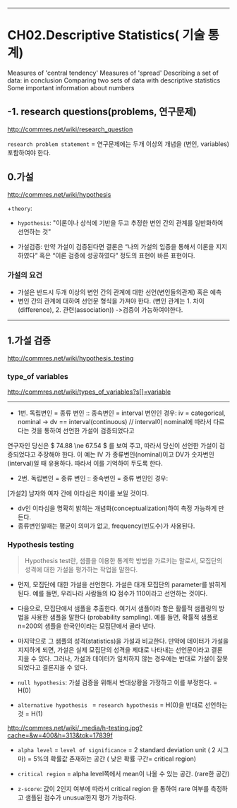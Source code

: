 ------------------------------
# CH02.Descriptive Statistics( 기술 통계)
Measures of 'central tendency'
Measures of 'spread'
Describing a set of data: in conclusion
Comparing two sets of data with descriptive statistics
Some important information about numbers

## -1. research questions(problems, 연구문제)
http://commres.net/wiki/research_question

`research problem statement` = 연구문제에는 두개 이상의 개념을 (변인, variables) 포함하여야 한다. 

## 0.가설
http://commres.net/wiki/hypothesis

+`theory`: 
+ `hypothesis`:  "이론이나 상식에 기반을 두고 추정한 변인 간의 관계를 일반화하여 선언하는 것"

+ 가설검증: 만약 가설이 검증된다면 결론은 “나의 가설의 입증을 통해서 이론을 지지하였다” 혹은 “이론 검증에 성공하였다” 정도의 표현이 바른 표현이다.

### 가설의 요건
+ 가설은 반드시 두개 이상의 변인 간의 관계에 대한 선언(변인들의관계)  혹은 예측
+ 변인 간의 관계에 대하여 선언문 형식을 가져야 한다. (변인 관계는 1. 차이(difference), 2. 관련(association)) ->검증이 가능하여야한다.




--------------------------

## 1.가설 검증
http://commres.net/wiki/hypothesis_testing

### type_of variables
http://commres.net/wiki/types_of_variables?s[]=variable

--------------------------

+ 1번. 독립변인 = 종류 변인 :: 종속변인 = interval 변인인 경우:
iv = categorical, nominal -> dv == interval(continuous) // interval이 nominal에 따라서 다르다는 것을 통하여 선언한 가설이 검증되었다고 

연구자인 당신은 $ 74.88 \ne 67.54 $ 를 보여 주고, 따라서 당신이 선언한 가설이 검증되었다고 주장해야 한다. 이 예는 IV 가 종류변인(nominal)이고 DV가 숫자변인(interval)일 때 유용하다. 
따라서 이를 기억하여 두도록 한다.

+ 2번. 독립변인 = 종류 변인 :: 종속변인 = 종류 변인인 경우:


[가설2] 남자와 여자 간에 이타심은 차이를 보일 것이다.

+ dv인 이타심을 명확히 밝히는 개념화(conceptualization)하여 측정 가능하게 만든다.
+ 종류변인일때는 평균이 의미가 없고, frequency(빈도수)가 사용된다.

### Hypothesis testing

> Hypothesis test란, 샘플을 이용한 통계학 방법을 가르키는 말로서, 모집단의 성격에 대한 가설을 평가하는 작업을 말한다.

+ 먼저, 모집단에 대한 가설을 선언한다. 가설은 대개 모집단의 parameter를 밝히게 된다. 예를 들면, 우리나라 사람들의 IQ 점수가 110이라고 선언하는 것이다.


+ 다음으로, 모집단에서 샘플을 추출한다. 여기서 샘플이라 함은 활률적 샘플링의 방법을 사용한 샘플을 말한다 (probability sampling). 예를 들면, 확률적 샘플로 n=200의 샘플을 한국인이라는 모집단에서 골라 낸다.


+ 마지막으로 그 샘플의 성격(statistics)을 가설과 비교한다. 만약에 데이터가 가설을 지지하게 되면, 가설은 실제 모집단의 성격을 제대로 나타내는 선언문이라고 결론 지을 수 있다. 그러나, 가설과 데이터가 일치하지 않는 경우에는 반대로 가설이 잘못되었다고 결론지을 수 있다.


+ `null hypothesis`: 가설 검증을 위해서 반대상황을 가정하고 이를 부정한다. = H(0)

+ `alternative hypothesis ` = `research hypothesis` = H(0)을 반대로 선언하는것 = H(1)

http://commres.net/wiki/_media/h-testing.jpg?cache=&w=400&h=313&tok=17839f

+ `alpha level` = `level of significance` = 2 standard deviation unit ( 2 시그마) = 5%의 확률값 존재하는 공간 ( 낮은 확률 구간= critical region)

+ `critical region` = alpha level쪽에서 mean이 나올 수 있는 공간. (rare한 공간)

+ `z-score`: 값이 2인지 여부에 따라서 critical region 을 통하여 rare 여부를 측정하고 샘플된 점수가 unusual한지 평가 가능하다.


